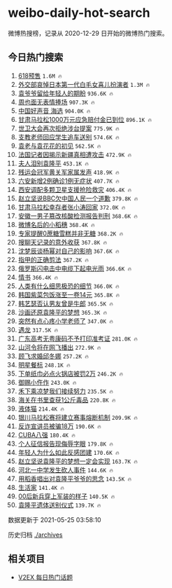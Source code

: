 # weibo-daily-hot-search

微博热搜榜，记录从 2020-12-29 日开始的微博热门搜索。

## 今日热门搜索

<!-- BEGIN -->

1. [618预售](https://s.weibo.com/weibo?q=%23618%E9%A2%84%E5%94%AE%23&Refer=top) `1.6M 🔥`
1. [外交部哀悼日本第一代白毛女喜儿扮演者](https://s.weibo.com/weibo?q=%23%E5%A4%96%E4%BA%A4%E9%83%A8%E5%93%80%E6%82%BC%E6%97%A5%E6%9C%AC%E7%AC%AC%E4%B8%80%E4%BB%A3%E7%99%BD%E6%AF%9B%E5%A5%B3%E5%96%9C%E5%84%BF%E6%89%AE%E6%BC%94%E8%80%85%23&Refer=top) `1.3M 🔥`
1. [袁爷爷留给年轻人的期盼](https://s.weibo.com/weibo?q=%23%E8%A2%81%E7%88%B7%E7%88%B7%E7%95%99%E7%BB%99%E5%B9%B4%E8%BD%BB%E4%BA%BA%E7%9A%84%E6%9C%9F%E7%9B%BC%23&Refer=top) `936.6K 🔥`
1. [周也面无表情捧场](https://s.weibo.com/weibo?q=%23%E5%91%A8%E4%B9%9F%E9%9D%A2%E6%97%A0%E8%A1%A8%E6%83%85%E6%8D%A7%E5%9C%BA%23&Refer=top) `907.3K 🔥`
1. [中国好声音 海选](https://s.weibo.com/weibo?q=%E4%B8%AD%E5%9B%BD%E5%A5%BD%E5%A3%B0%E9%9F%B3%20%E6%B5%B7%E9%80%89&Refer=top) `904.0K 🔥`
1. [甘肃马拉松1000万元应急赔付金已到位](https://s.weibo.com/weibo?q=%23%E7%94%98%E8%82%83%E9%A9%AC%E6%8B%89%E6%9D%BE1000%E4%B8%87%E5%85%83%E5%BA%94%E6%80%A5%E8%B5%94%E4%BB%98%E9%87%91%E5%B7%B2%E5%88%B0%E4%BD%8D%23&Refer=top) `896.1K 🔥`
1. [世卫大会再次拒绝涉台提案](https://s.weibo.com/weibo?q=%23%E4%B8%96%E5%8D%AB%E5%A4%A7%E4%BC%9A%E5%86%8D%E6%AC%A1%E6%8B%92%E7%BB%9D%E6%B6%89%E5%8F%B0%E6%8F%90%E6%A1%88%23&Refer=top) `775.9K 🔥`
1. [支教老师回应学生追车送别](https://s.weibo.com/weibo?q=%23%E6%94%AF%E6%95%99%E8%80%81%E5%B8%88%E5%9B%9E%E5%BA%94%E5%AD%A6%E7%94%9F%E8%BF%BD%E8%BD%A6%E9%80%81%E5%88%AB%23&Refer=top) `574.6K 🔥`
1. [袁老与袁花花的初见](https://s.weibo.com/weibo?q=%23%E8%A2%81%E8%80%81%E4%B8%8E%E8%A2%81%E8%8A%B1%E8%8A%B1%E7%9A%84%E5%88%9D%E8%A7%81%23&Refer=top) `562.5K 🔥`
1. [法国记者因揭示新疆真相遭攻击](https://s.weibo.com/weibo?q=%23%E6%B3%95%E5%9B%BD%E8%AE%B0%E8%80%85%E5%9B%A0%E6%8F%AD%E7%A4%BA%E6%96%B0%E7%96%86%E7%9C%9F%E7%9B%B8%E9%81%AD%E6%94%BB%E5%87%BB%23&Refer=top) `472.9K 🔥`
1. [夫人泪别袁隆平](https://s.weibo.com/weibo?q=%23%E5%A4%AB%E4%BA%BA%E6%B3%AA%E5%88%AB%E8%A2%81%E9%9A%86%E5%B9%B3%23&Refer=top) `453.1K 🔥`
1. [残运会冠军黄关军家属发声](https://s.weibo.com/weibo?q=%23%E6%AE%8B%E8%BF%90%E4%BC%9A%E5%86%A0%E5%86%9B%E9%BB%84%E5%85%B3%E5%86%9B%E5%AE%B6%E5%B1%9E%E5%8F%91%E5%A3%B0%23&Refer=top) `418.9K 🔥`
1. [六安新增2例确诊1例无症状](https://s.weibo.com/weibo?q=%23%E5%85%AD%E5%AE%89%E6%96%B0%E5%A2%9E2%E4%BE%8B%E7%A1%AE%E8%AF%8A1%E4%BE%8B%E6%97%A0%E7%97%87%E7%8A%B6%23&Refer=top) `407.7K 🔥`
1. [西安调配多颗卫星支援抢险救灾](https://s.weibo.com/weibo?q=%E8%A5%BF%E5%AE%89%E8%B0%83%E9%85%8D%E5%A4%9A%E9%A2%97%E5%8D%AB%E6%98%9F%E6%94%AF%E6%8F%B4%E6%8A%A2%E9%99%A9%E6%95%91%E7%81%BE&Refer=top) `406.4K 🔥`
1. [赵立坚说BBC欠中国人民一个道歉](https://s.weibo.com/weibo?q=%23%E8%B5%B5%E7%AB%8B%E5%9D%9A%E8%AF%B4BBC%E6%AC%A0%E4%B8%AD%E5%9B%BD%E4%BA%BA%E6%B0%91%E4%B8%80%E4%B8%AA%E9%81%93%E6%AD%89%23&Refer=top) `379.8K 🔥`
1. [甘肃马拉松幸存者张小涛回家](https://s.weibo.com/weibo?q=%23%E7%94%98%E8%82%83%E9%A9%AC%E6%8B%89%E6%9D%BE%E5%B9%B8%E5%AD%98%E8%80%85%E5%BC%A0%E5%B0%8F%E6%B6%9B%E5%9B%9E%E5%AE%B6%23&Refer=top) `372.0K 🔥`
1. [安徽一男子篡改核酸检测报告判刑](https://s.weibo.com/weibo?q=%23%E5%AE%89%E5%BE%BD%E4%B8%80%E7%94%B7%E5%AD%90%E7%AF%A1%E6%94%B9%E6%A0%B8%E9%85%B8%E6%A3%80%E6%B5%8B%E6%8A%A5%E5%91%8A%E5%88%A4%E5%88%91%23&Refer=top) `368.6K 🔥`
1. [微博名后的小稻穗](https://s.weibo.com/weibo?q=%23%E5%BE%AE%E5%8D%9A%E5%90%8D%E5%90%8E%E7%9A%84%E5%B0%8F%E7%A8%BB%E7%A9%97%23&Refer=top) `368.4K 🔥`
1. [专家提醒0蔗糖雪糕并非无糖](https://s.weibo.com/weibo?q=%23%E4%B8%93%E5%AE%B6%E6%8F%90%E9%86%920%E8%94%97%E7%B3%96%E9%9B%AA%E7%B3%95%E5%B9%B6%E9%9D%9E%E6%97%A0%E7%B3%96%23&Refer=top) `368.2K 🔥`
1. [搜聊天记录的意外收获](https://s.weibo.com/weibo?q=%23%E6%90%9C%E8%81%8A%E5%A4%A9%E8%AE%B0%E5%BD%95%E7%9A%84%E6%84%8F%E5%A4%96%E6%94%B6%E8%8E%B7%23&Refer=top) `367.8K 🔥`
1. [沈梦辰谈杨幂对自己的影响](https://s.weibo.com/weibo?q=%23%E6%B2%88%E6%A2%A6%E8%BE%B0%E8%B0%88%E6%9D%A8%E5%B9%82%E5%AF%B9%E8%87%AA%E5%B7%B1%E7%9A%84%E5%BD%B1%E5%93%8D%23&Refer=top) `367.6K 🔥`
1. [指甲的正确剪法](https://s.weibo.com/weibo?q=%23%E6%8C%87%E7%94%B2%E7%9A%84%E6%AD%A3%E7%A1%AE%E5%89%AA%E6%B3%95%23&Refer=top) `367.2K 🔥`
1. [俄罗斯闪电击中电缆下起电光雨](https://s.weibo.com/weibo?q=%23%E4%BF%84%E7%BD%97%E6%96%AF%E9%97%AA%E7%94%B5%E5%87%BB%E4%B8%AD%E7%94%B5%E7%BC%86%E4%B8%8B%E8%B5%B7%E7%94%B5%E5%85%89%E9%9B%A8%23&Refer=top) `366.6K 🔥`
1. [情书](https://s.weibo.com/weibo?q=%E6%83%85%E4%B9%A6&Refer=top) `366.4K 🔥`
1. [人类有什么细思极恐的细节](https://s.weibo.com/weibo?q=%23%E4%BA%BA%E7%B1%BB%E6%9C%89%E4%BB%80%E4%B9%88%E7%BB%86%E6%80%9D%E6%9E%81%E6%81%90%E7%9A%84%E7%BB%86%E8%8A%82%23&Refer=top) `366.0K 🔥`
1. [韩国紫菜包饭涨至一卷14元](https://s.weibo.com/weibo?q=%23%E9%9F%A9%E5%9B%BD%E7%B4%AB%E8%8F%9C%E5%8C%85%E9%A5%AD%E6%B6%A8%E8%87%B3%E4%B8%80%E5%8D%B714%E5%85%83%23&Refer=top) `365.8K 🔥`
1. [韩艺瑟否认男友曾是牛郎](https://s.weibo.com/weibo?q=%23%E9%9F%A9%E8%89%BA%E7%91%9F%E5%90%A6%E8%AE%A4%E7%94%B7%E5%8F%8B%E6%9B%BE%E6%98%AF%E7%89%9B%E9%83%8E%23&Refer=top) `365.5K 🔥`
1. [沙画还原袁隆平的梦想](https://s.weibo.com/weibo?q=%23%E6%B2%99%E7%94%BB%E8%BF%98%E5%8E%9F%E8%A2%81%E9%9A%86%E5%B9%B3%E7%9A%84%E6%A2%A6%E6%83%B3%23&Refer=top) `365.3K 🔥`
1. [突然有点心疼小学老师了](https://s.weibo.com/weibo?q=%23%E7%AA%81%E7%84%B6%E6%9C%89%E7%82%B9%E5%BF%83%E7%96%BC%E5%B0%8F%E5%AD%A6%E8%80%81%E5%B8%88%E4%BA%86%23&Refer=top) `347.0K 🔥`
1. [遇龙](https://s.weibo.com/weibo?q=%E9%81%87%E9%BE%99&Refer=top) `317.5K 🔥`
1. [广东高考无粤康码不予打印准考证](https://s.weibo.com/weibo?q=%23%E5%B9%BF%E4%B8%9C%E9%AB%98%E8%80%83%E6%97%A0%E7%B2%A4%E5%BA%B7%E7%A0%81%E4%B8%8D%E4%BA%88%E6%89%93%E5%8D%B0%E5%87%86%E8%80%83%E8%AF%81%23&Refer=top) `281.0K 🔥`
1. [山河令将在网飞播出](https://s.weibo.com/weibo?q=%23%E5%B1%B1%E6%B2%B3%E4%BB%A4%E5%B0%86%E5%9C%A8%E7%BD%91%E9%A3%9E%E6%92%AD%E5%87%BA%23&Refer=top) `272.9K 🔥`
1. [顾飞求婚邱冬娜](https://s.weibo.com/weibo?q=%23%E9%A1%BE%E9%A3%9E%E6%B1%82%E5%A9%9A%E9%82%B1%E5%86%AC%E5%A8%9C%23&Refer=top) `257.2K 🔥`
1. [明星餐标](https://s.weibo.com/weibo?q=%23%E6%98%8E%E6%98%9F%E9%A4%90%E6%A0%87%23&Refer=top) `248.1K 🔥`
1. [下单纸巾必点火锅店被罚2万](https://s.weibo.com/weibo?q=%23%E4%B8%8B%E5%8D%95%E7%BA%B8%E5%B7%BE%E5%BF%85%E7%82%B9%E7%81%AB%E9%94%85%E5%BA%97%E8%A2%AB%E7%BD%9A2%E4%B8%87%23&Refer=top) `246.2K 🔥`
1. [御赐小仵作](https://s.weibo.com/weibo?q=%E5%BE%A1%E8%B5%90%E5%B0%8F%E4%BB%B5%E4%BD%9C&Refer=top) `243.0K 🔥`
1. [禾下乘凉梦我们接续努力](https://s.weibo.com/weibo?q=%23%E7%A6%BE%E4%B8%8B%E4%B9%98%E5%87%89%E6%A2%A6%E6%88%91%E4%BB%AC%E6%8E%A5%E7%BB%AD%E5%8A%AA%E5%8A%9B%23&Refer=top) `235.5K 🔥`
1. [海关在书里查获1公斤毒品](https://s.weibo.com/weibo?q=%23%E6%B5%B7%E5%85%B3%E5%9C%A8%E4%B9%A6%E9%87%8C%E6%9F%A5%E8%8E%B71%E5%85%AC%E6%96%A4%E6%AF%92%E5%93%81%23&Refer=top) `220.8K 🔥`
1. [液体猫](https://s.weibo.com/weibo?q=%23%E6%B6%B2%E4%BD%93%E7%8C%AB%23&Refer=top) `214.4K 🔥`
1. [银川马拉松赛将建立赛事熔断机制](https://s.weibo.com/weibo?q=%23%E9%93%B6%E5%B7%9D%E9%A9%AC%E6%8B%89%E6%9D%BE%E8%B5%9B%E5%B0%86%E5%BB%BA%E7%AB%8B%E8%B5%9B%E4%BA%8B%E7%86%94%E6%96%AD%E6%9C%BA%E5%88%B6%23&Refer=top) `209.9K 🔥`
1. [反诈宣讲员被骗18万](https://s.weibo.com/weibo?q=%23%E5%8F%8D%E8%AF%88%E5%AE%A3%E8%AE%B2%E5%91%98%E8%A2%AB%E9%AA%9718%E4%B8%87%23&Refer=top) `190.6K 🔥`
1. [CUBA八强](https://s.weibo.com/weibo?q=CUBA%E5%85%AB%E5%BC%BA&Refer=top) `180.4K 🔥`
1. [个人征信报告现侮辱字眼](https://s.weibo.com/weibo?q=%23%E4%B8%AA%E4%BA%BA%E5%BE%81%E4%BF%A1%E6%8A%A5%E5%91%8A%E7%8E%B0%E4%BE%AE%E8%BE%B1%E5%AD%97%E7%9C%BC%23&Refer=top) `179.8K 🔥`
1. [年轻人为什么如此反感团建](https://s.weibo.com/weibo?q=%23%E5%B9%B4%E8%BD%BB%E4%BA%BA%E4%B8%BA%E4%BB%80%E4%B9%88%E5%A6%82%E6%AD%A4%E5%8F%8D%E6%84%9F%E5%9B%A2%E5%BB%BA%23&Refer=top) `170.6K 🔥`
1. [赵立坚说袁隆平的梦想一定会实现](https://s.weibo.com/weibo?q=%23%E8%B5%B5%E7%AB%8B%E5%9D%9A%E8%AF%B4%E8%A2%81%E9%9A%86%E5%B9%B3%E7%9A%84%E6%A2%A6%E6%83%B3%E4%B8%80%E5%AE%9A%E4%BC%9A%E5%AE%9E%E7%8E%B0%23&Refer=top) `163.7K 🔥`
1. [河北一中学发生砍人事件](https://s.weibo.com/weibo?q=%23%E6%B2%B3%E5%8C%97%E4%B8%80%E4%B8%AD%E5%AD%A6%E5%8F%91%E7%94%9F%E7%A0%8D%E4%BA%BA%E4%BA%8B%E4%BB%B6%23&Refer=top) `144.6K 🔥`
1. [用稻香唱出对袁隆平爷爷的思念](https://s.weibo.com/weibo?q=%23%E7%94%A8%E7%A8%BB%E9%A6%99%E5%94%B1%E5%87%BA%E5%AF%B9%E8%A2%81%E9%9A%86%E5%B9%B3%E7%88%B7%E7%88%B7%E7%9A%84%E6%80%9D%E5%BF%B5%23&Refer=top) `143.5K 🔥`
1. [生活家](https://s.weibo.com/weibo?q=%E7%94%9F%E6%B4%BB%E5%AE%B6&Refer=top) `141.4K 🔥`
1. [00后新兵穿上军装的样子](https://s.weibo.com/weibo?q=%2300%E5%90%8E%E6%96%B0%E5%85%B5%E7%A9%BF%E4%B8%8A%E5%86%9B%E8%A3%85%E7%9A%84%E6%A0%B7%E5%AD%90%23&Refer=top) `140.5K 🔥`
1. [袁隆平遗体送别仪式](https://s.weibo.com/weibo?q=%23%E8%A2%81%E9%9A%86%E5%B9%B3%E9%81%97%E4%BD%93%E9%80%81%E5%88%AB%E4%BB%AA%E5%BC%8F%23&Refer=top) `139.7K 🔥`

数据更新于 2021-05-25 03:58:10

<!-- END -->

历史归档 [./archives](./archives)

## 相关项目

- [V2EX 每日热门话题](https://github.com/boojack/v2ex-daily-hot-topic)
